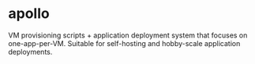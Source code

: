# apollo
VM provisioning scripts + application deployment system that focuses on one-app-per-VM. Suitable for self-hosting and hobby-scale application deployments.
